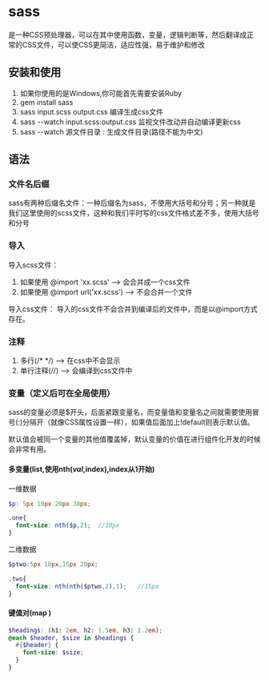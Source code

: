 # sass

是一种CSS预处理器，可以在其中使用函数，变量，逻辑判断等，然后翻译成正常的CSS文件，可以使CSS更简洁，适应性强，易于维护和修改

## 安装和使用

1. 如果你使用的是Windows,你可能首先需要安装Ruby
2. gem install sass
3. sass input.scss output.css 编译生成css文件
4. sass --watch input.scss:output.css 监视文件改动并自动编译更新css
5. sass --watch 源文件目录 : 生成文件目录(路径不能为中文)

## 语法

### 文件名后缀

sass有两种后缀名文件：一种后缀名为sass，不使用大括号和分号；另一种就是我们这里使用的scss文件，这种和我们平时写的css文件格式差不多，使用大括号和分号

### 导入

导入scss文件：

1. 如果使用 @import 'xx.scss' --> 会合并成一个css文件
2. 如果使用 @import url('xx.scss') --> 不会合并一个文件

导入css文件： 导入的css文件不会合并到编译后的文件中，而是以@import方式存在。

### 注释

1. 多行(/* */)  --> 在css中不会显示
2. 单行注释(//)  --> 会编译到css文件中


### 变量（定义后可在全局使用）

sass的变量必须是$开头，后面紧跟变量名，而变量值和变量名之间就需要使用冒号(:)分隔开（就像CSS属性设置一样），如果值后面加上!default则表示默认值。

默认值会被同一个变量的其他值覆盖掉，默认变量的价值在进行组件化开发的时候会非常有用。

#### 多变量(list,使用nth($val,$index),index从1开始)

一维数据
```scss
$p: 5px 10px 20px 30px;

.one{
  font-size: nth($p,2);  //10px
}
```

二维数据

```scss
$ptwo:5px 10px,15px 20px;

.two{
  font-size: nth(nth($ptwo,2),1);   //15px
}
```
#### 键值对(map )

```scss
$headings: (h1: 2em, h2: 1.5em, h3: 1.2em);
@each $header, $size in $headings {
  #{$header} {
    font-size: $size;
  }
}
```
